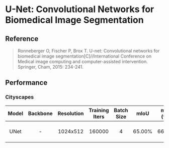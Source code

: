 # U-Net: Convolutional Networks for Biomedical Image Segmentation

## Reference
> Ronneberger O, Fischer P, Brox T. U-net: Convolutional networks for biomedical image segmentation[C]//International Conference on Medical image computing and computer-assisted intervention. Springer, Cham, 2015: 234-241.

## Performance

### Cityscapes

| Model | Backbone | Resolution | Training Iters | Batch Size | mIoU | mIoU (flip) | mIoU (ms+flip) | Links |
|:-:|:-:|:-:|:-:|:-:|:-:|:-:|:-:|:-:|
|UNet|-|1024x512|160000|4|65.00%|66.02%|66.89%|[model](https://bj.bcebos.com/paddleseg/dygraph/cityscapes/unet_cityscapes_1024x512_80k/model.pdparams) \| [log](https://bj.bcebos.com/paddleseg/dygraph/cityscapes/unet_cityscapes_1024x512_80k/train.log) \| [vdl](https://paddlepaddle.org.cn/paddle/visualdl/service/app?id=67b3338de34ad09f0cb5e7c6856305cc)|
